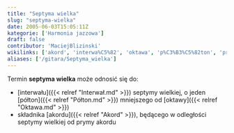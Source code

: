 ```yaml
---
title: "Septyma wielka"
slug: "septyma-wielka"
date: 2005-06-03T15:05:11Z
kategorie: ['Harmonia jazzowa']
draft: false
contributor: 'MaciejBlizinski'
wikilinks: ['akord', 'interwa%C5%82', 'oktawa', 'p%C3%B3%C5%82ton', 'pryma']
aliases: ['/gitara/Septyma_wielka']
---
```

Termin **septyma wielka** może odnosić się do:

  - [interwału]({{< relref "Interwał.md" >}}) septymy wielkiej, o jeden
    [półton]({{< relref "Półton.md" >}}) mniejszego od
    [oktawy]({{< relref "Oktawa.md" >}})
  - składnika [akordu]({{< relref "Akord" >}}), będącego w odległości septymy
    wielkiej od prymy<!-- link nie odnosił się do niczego: 'Septyma wielka' ('content/książka/Septyma_wielka.md') links to 'pryma' ('content/książka/pryma.md') and that does not exist --> akordu

